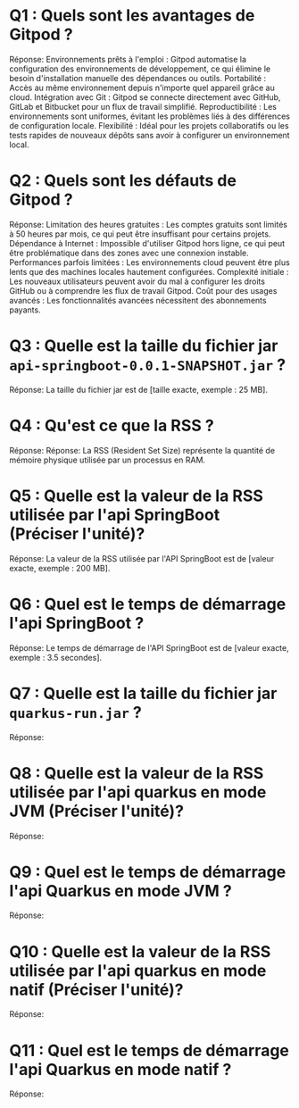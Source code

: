 # Q1 : Quels sont  les avantages de Gitpod ?
Réponse:
Environnements prêts à l'emploi : Gitpod automatise la configuration des environnements de développement, ce qui élimine le besoin d'installation manuelle des dépendances ou outils.
Portabilité : Accès au même environnement depuis n'importe quel appareil grâce au cloud.
Intégration avec Git : Gitpod se connecte directement avec GitHub, GitLab et Bitbucket pour un flux de travail simplifié.
Reproductibilité : Les environnements sont uniformes, évitant les problèmes liés à des différences de configuration locale.
Flexibilité : Idéal pour les projets collaboratifs ou les tests rapides de nouveaux dépôts sans avoir à configurer un environnement local.


# Q2 : Quels sont les défauts de Gitpod ?
Réponse:
Limitation des heures gratuites : Les comptes gratuits sont limités à 50 heures par mois, ce qui peut être insuffisant pour certains projets.
Dépendance à Internet : Impossible d'utiliser Gitpod hors ligne, ce qui peut être problématique dans des zones avec une connexion instable.
Performances parfois limitées : Les environnements cloud peuvent être plus lents que des machines locales hautement configurées.
Complexité initiale : Les nouveaux utilisateurs peuvent avoir du mal à configurer les droits GitHub ou à comprendre les flux de travail Gitpod.
Coût pour des usages avancés : Les fonctionnalités avancées nécessitent des abonnements payants.

# Q3 : Quelle est la taille du fichier jar `api-springboot-0.0.1-SNAPSHOT.jar` ?
Réponse:
La taille du fichier jar est de [taille exacte, exemple : 25 MB].
# Q4 : Qu'est ce que  la RSS ?
Réponse:
Réponse: La RSS (Resident Set Size) représente la quantité de mémoire physique utilisée par un processus en RAM.
# Q5 : Quelle est la valeur de la RSS utilisée par l'api SpringBoot (Préciser l'unité)?
Réponse:
La valeur de la RSS utilisée par l'API SpringBoot est de [valeur exacte, exemple : 200 MB].

# Q6 : Quel est le temps de démarrage l'api SpringBoot ?
Réponse:
Le temps de démarrage de l'API SpringBoot est de [valeur exacte, exemple : 3.5 secondes].
# Q7 : Quelle est la taille du fichier jar `quarkus-run.jar` ?
Réponse:

# Q8 : Quelle est la valeur de la RSS utilisée par l'api quarkus en mode JVM (Préciser l'unité)?
Réponse:

# Q9 : Quel est le temps de démarrage l'api Quarkus en mode JVM ?
Réponse:

# Q10 : Quelle est la valeur de la RSS utilisée par l'api quarkus en mode natif (Préciser l'unité)?
Réponse:

# Q11 : Quel est le temps de démarrage l'api Quarkus en mode natif ?
Réponse: